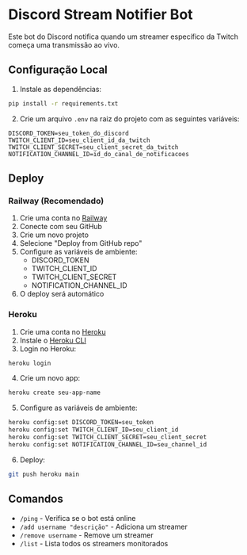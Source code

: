 # Discord Stream Notifier Bot

Este bot do Discord notifica quando um streamer específico da Twitch começa uma transmissão ao vivo.

## Configuração Local

1. Instale as dependências:
```bash
pip install -r requirements.txt
```

2. Crie um arquivo `.env` na raiz do projeto com as seguintes variáveis:
```
DISCORD_TOKEN=seu_token_do_discord
TWITCH_CLIENT_ID=seu_client_id_da_twitch
TWITCH_CLIENT_SECRET=seu_client_secret_da_twitch
NOTIFICATION_CHANNEL_ID=id_do_canal_de_notificacoes
```

## Deploy

### Railway (Recomendado)
1. Crie uma conta no [Railway](https://railway.app/)
2. Conecte com seu GitHub
3. Crie um novo projeto
4. Selecione "Deploy from GitHub repo"
5. Configure as variáveis de ambiente:
   - DISCORD_TOKEN
   - TWITCH_CLIENT_ID
   - TWITCH_CLIENT_SECRET
   - NOTIFICATION_CHANNEL_ID
6. O deploy será automático

### Heroku
1. Crie uma conta no [Heroku](https://heroku.com)
2. Instale o [Heroku CLI](https://devcenter.heroku.com/articles/heroku-cli)
3. Login no Heroku:
```bash
heroku login
```
4. Crie um novo app:
```bash
heroku create seu-app-name
```
5. Configure as variáveis de ambiente:
```bash
heroku config:set DISCORD_TOKEN=seu_token
heroku config:set TWITCH_CLIENT_ID=seu_client_id
heroku config:set TWITCH_CLIENT_SECRET=seu_client_secret
heroku config:set NOTIFICATION_CHANNEL_ID=seu_channel_id
```
6. Deploy:
```bash
git push heroku main
```

## Comandos

- `/ping` - Verifica se o bot está online
- `/add username "descrição"` - Adiciona um streamer
- `/remove username` - Remove um streamer
- `/list` - Lista todos os streamers monitorados 